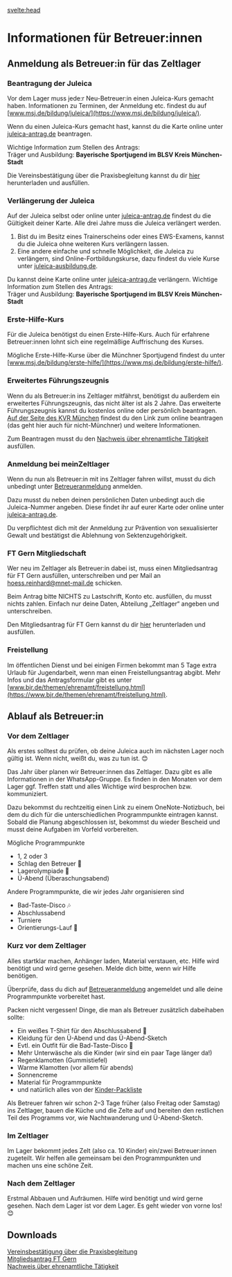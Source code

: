 <svelte:head>

  <title>Betreuer – Zeltlager – FT München Gern e.V.</title>
</svelte:head>

<div class="content">

# Informationen für Betreuer:innen

## Anmeldung als Betreuer:in für das Zeltlager

### Beantragung der Juleica

Vor dem Lager muss jede:r Neu-Betreuer:in einen Juleica-Kurs gemacht haben.
Informationen zu Terminen, der Anmeldung etc. findest du auf [www.msj.de/bildung/juleica/](https://www.msj.de/bildung/juleica/).

Wenn du einen Juleica-Kurs gemacht hast, kannst du die Karte online unter [juleica-antrag.de](https://juleica-antrag.de) beantragen.

Wichtige Information zum Stellen des Antrags:  
Träger und Ausbildung: **Bayerische Sportjugend im BLSV Kreis München-Stadt**

Die Vereinsbestätigung über die Praxisbegleitung kannst du dir <a href="/files/Vereinsbestaetigung-Praxisbegleitung.pdf" rel="external">hier</a> herunterladen und ausfüllen.

### Verlängerung der Juleica

Auf der Juleica selbst oder online unter [juleica-antrag.de](https://juleica-antrag.de) findest du die Gültigkeit deiner Karte.
Alle drei Jahre muss die Juleica verlängert werden.

1. Bist du im Besitz eines Trainerscheins oder eines EWS-Examens, kannst du die Juleica ohne weiteren Kurs verlängern lassen.
2. Eine andere einfache und schnelle Möglichkeit, die Juleica zu verlängern, sind Online-Fortbildungskurse, dazu findest du viele Kurse unter [juleica-ausbildung.de](https://juleica-ausbildung.de).

Du kannst deine Karte online unter [juleica-antrag.de](https://juleica-antrag.de) verlängern.
Wichtige Information zum Stellen des Antrags:  
Träger und Ausbildung: **Bayerische Sportjugend im BLSV Kreis München-Stadt**

### Erste-Hilfe-Kurs

Für die Juleica benötigst du einen Erste-Hilfe-Kurs. Auch für erfahrene Betreuer:innen lohnt sich eine regelmäßige Auffrischung des Kurses.

Mögliche Erste-Hilfe-Kurse über die Münchner Sportjugend findest du unter [www.msj.de/bildung/erste-hilfe/](https://www.msj.de/bildung/erste-hilfe/).

### Erweitertes Führungszeugnis

Wenn du als Betreuer:in ins Zeltlager mitfährst, benötigst du außerdem ein erweitertes Führungszeugnis, das nicht älter ist als 2 Jahre.
Das erweiterte Führungszeugnis kannst du kostenlos online oder persönlich beantragen.
[Auf der Seite des KVR München](https://stadt.muenchen.de/service/info/hauptabteilung-ii-buergerangelegenheiten/10104268/) findest du den Link zum online beantragen (das geht hier auch für nicht-Münchner) und weitere Informationen.

Zum Beantragen musst du den <a href="/files/Nachweis-ueber-ehrenamtliche-Taetigkeit.pdf" rel="external">Nachweis über ehrenamtliche Tätigkeit</a> ausfüllen.

### Anmeldung bei meinZeltlager

Wenn du nun als Betreuer:in mit ins Zeltlager fahren willst, musst du dich unbedingt unter [Betreueranmeldung](/intern/betreuer-anmeldung) anmelden.

Dazu musst du neben deinen persönlichen Daten unbedingt auch die Juleica-Nummer angeben.
Diese findet ihr auf eurer Karte oder online unter [juleica-antrag.de](https://juleica-antrag.de).

Du verpflichtest dich mit der Anmeldung zur Prävention von sexualisierter Gewalt und bestätigst die Ablehnung von Sektenzugehörigkeit.

### FT Gern Mitgliedschaft

Wer neu im Zeltlager als Betreuer:in dabei ist, muss einen Mitgliedsantrag für FT Gern ausfüllen, unterschreiben und per Mail an [hoess.reinhard@mnet-mail.de](mailto:hoess.reinhard@mnet-mail.de) schicken.

Beim Antrag bitte NICHTS zu Lastschrift, Konto etc. ausfüllen, du musst nichts zahlen. Einfach nur deine Daten, Abteilung „Zeltlager“ angeben und unterschreiben.

Den Mitgliedsantrag für FT Gern kannst du dir [hier](/files/mitgliedsantrag-2023.pdf) herunterladen und ausfüllen.

### Freistellung

Im öffentlichen Dienst und bei einigen Firmen bekommt man 5 Tage extra Urlaub für Jugendarbeit, wenn man einen Freistellungsantrag abgibt.
Mehr Infos und das Antragsformular gibt es unter [www.bjr.de/themen/ehrenamt/freistellung.html](https://www.bjr.de/themen/ehrenamt/freistellung.html).

## Ablauf als Betreuer:in

### Vor dem Zeltlager

Als erstes solltest du prüfen, ob deine Juleica auch im nächsten Lager noch gültig ist.
Wenn nicht, weißt du, was zu tun ist. 😊

Das Jahr über planen wir Betreuer:innen das Zeltlager.
Dazu gibt es alle Informationen in der WhatsApp-Gruppe.
Es finden in den Monaten vor dem Lager ggf. Treffen statt und alles Wichtige wird besprochen bzw. kommuniziert.

Dazu bekommst du rechtzeitig einen Link zu einem OneNote-Notizbuch, bei dem du dich für die unterschiedlichen Programmpunkte eintragen kannst.
Sobald die Planung abgeschlossen ist, bekommst du wieder Bescheid und musst deine Aufgaben im Vorfeld vorbereiten.

Mögliche Programmpunkte

-   1, 2 oder 3
-   Schlag den Betreuer 🥊
-   Lagerolympiade 🥇
-   Ü-Abend (Überaschungsabend)

Andere Programmpunkte, die wir jedes Jahr organisieren sind

-   Bad-Taste-Disco 🎶
-   Abschlussabend
-   Turniere
-   Orientierungs-Lauf 🏃

### Kurz vor dem Zeltlager

Alles startklar machen, Anhänger laden, Material verstauen, etc. Hilfe wird benötigt und wird gerne gesehen.
Melde dich bitte, wenn wir Hilfe benötigen.

Überprüfe, dass du dich auf [Betreueranmeldung](/intern/betreuer-anmeldung) angemeldet und alle deine Programmpunkte vorbereitet hast.

Packen nicht vergessen! Dinge, die man als Betreuer zusätzlich dabeihaben sollte:

-   Ein weißes T-Shirt für den Abschlussabend 👚
-   Kleidung für den Ü-Abend und das Ü-Abend-Sketch
-   Evtl. ein Outfit für die Bad-Taste-Disco 🤡
-   Mehr Unterwäsche als die Kinder (wir sind ein paar Tage länger da!)
-   Regenklamotten (Gummistiefel)
-   Warme Klamotten (vor allem für abends)
-   Sonnencreme
-   Material für Programmpunkte
-   und natürlich alles von der [Kinder-Packliste](/packliste)

Als Betreuer fahren wir schon 2–3 Tage früher (also Freitag oder Samstag) ins Zeltlager, bauen die Küche und die Zelte auf
und bereiten den restlichen Teil des Programms vor, wie Nachtwanderung und Ü-Abend-Sketch.

### Im Zeltlager

Im Lager bekommt jedes Zelt (also ca. 10 Kinder) ein/zwei Betreuer:innen zugeteilt.
Wir helfen alle gemeinsam bei den Programmpunkten und machen uns eine schöne Zeit.

### Nach dem Zeltlager

Erstmal Abbauen und Aufräumen. Hilfe wird benötigt und wird gerne gesehen.
Nach dem Lager ist vor dem Lager. Es geht wieder von vorne los! 😊

## Downloads

<a href="/files/Vereinsbestaetigung-Praxisbegleitung.pdf" rel="external">Vereinsbestätigung über die Praxisbegleitung</a>  
[Mitgliedsantrag FT Gern](/files/mitgliedsantrag-2023.pdf)  
<a href="/files/Nachweis-ueber-ehrenamtliche-Taetigkeit.pdf" rel="external">Nachweis über ehrenamtliche Tätigkeit

</div>
